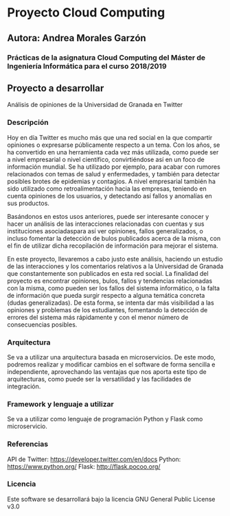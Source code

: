 # Proyecto Cloud Computing 
## Autora: Andrea Morales Garzón

### Prácticas de la asignatura Cloud Computing del Máster de Ingeniería Informática para el curso 2018/2019

## Proyecto a desarrollar
Análisis de opiniones de la Universidad de Granada en Twitter


### Descripción
Hoy en día Twitter es mucho más que una red social en la que compartir opiniones o expresarse públicamente respecto a un tema. 
Con los años, se ha convertido en una herramienta cada vez más utilizada, como puede ser a nivel empresarial o nivel científico, convirtiéndose así en un foco de información mundial. Se ha utilizado por ejemplo, para acabar con rumores relacionados con temas de salud y enfermedades, y también para detectar posibles brotes de epidemias y contagios. A nivel empresarial también ha sido utilizado como retroalimentación hacia las empresas, teniendo en cuenta opiniones de los usuarios, y detectando así fallos y anomalías en sus productos.

Basándonos en estos usos anteriores, puede ser interesante conocer y hacer un análisis de las interacciones relacionadas con cuentas y sus instituciones asociadaspara así ver opiniones, fallos generalizados, o incluso fomentar la detección de bulos publicados acerca de la misma, con el fin de utilizar dicha recopilación de información para mejorar el sistema. 

En este proyecto, llevaremos a cabo justo este análisis, haciendo un estudio de las interacciones y los comentarios relativos a la Universidad de Granada que constantemente son publicados en esta red social. La finalidad del proyecto es encontrar opiniones, bulos, fallos y tendencias relacionadas con la misma, como pueden ser los fallos del sistema informático, o la falta de información que pueda surgir respecto a alguna temática concreta (dudas generalizadas). De esta forma, se intenta dar más visibilidad a las opiniones y problemas de los estudiantes, fomentando la detección de errores del sistema más rápidamente y con el menor número de consecuencias posibles.   


### Arquitectura 
Se va a utilizar una arquitectura basada en microservicios. De este modo, podremos realizar y modificar cambios en el software de forma sencilla e independiente, aprovechando las ventajas que nos aporta este tipo de arquitecturas, como puede ser la versatilidad y las facilidades de integración. 


### Framework y lenguaje a utilizar
Se va a utilizar como lenguaje de programación Python y Flask como microservicio. 


### Referencias 
API de Twitter: https://developer.twitter.com/en/docs
Python: https://www.python.org/
Flask: http://flask.pocoo.org/



### Licencia
Este software se desarrollará bajo la licencia GNU General Public License v3.0 
